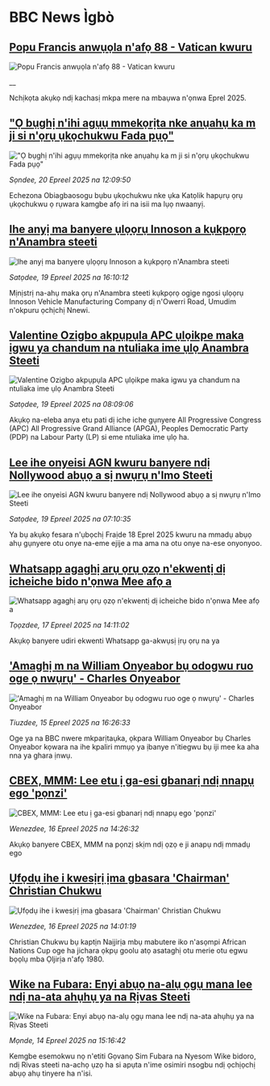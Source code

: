 # BBC News Ìgbò## [Popu Francis anwụọla n'afọ 88 - Vatican kwuru](https://www.bbc.co.uk/igbo/live/c0qnz7jg5ndt?at_campaign=githubrss)![Popu Francis anwụọla n'afọ 88 - Vatican kwuru](https://ichef.bbci.co.uk/ace/standard/240/cpsprodpb/b4a4/live/77686040-1e88-11f0-b1b3-7358f8d35a35.jpg)__Nchịkọta akụkọ ndị kachasị mkpa mere na mbaụwa n'ọnwa Eprel 2025.## ["Ọ bụghị n'ihi agụụ mmekọrịta nke anụahụ ka m ji si n'ọrụ ụkọchukwu Fada pụọ"](https://www.bbc.com/igbo/articles/cx27p1yjj94o?at_campaign=githubrss)!["Ọ bụghị n'ihi agụụ mmekọrịta nke anụahụ ka m ji si n'ọrụ ụkọchukwu Fada pụọ"](https://ichef.bbci.co.uk/ace/standard/240/cpsprodpb/736b/live/df8d25c0-1dde-11f0-b265-abe347419ae3.jpg)_Sọndee, 20 Epreel 2025 na 12:09:50_Echezona Obiagbaosogu bụbu ụkọchukwu nke ụka Katọlik hapụrụ ọrụ ụkọchukwu ọ rụwara kamgbe afọ iri na isii ma lụọ nwaanyị.## [Ihe anyị ma banyere ụlọọrụ Innoson a kụkpọrọ n'Anambra steeti](https://www.bbc.com/igbo/articles/czrvkleleego?at_campaign=githubrss)![Ihe anyị ma banyere ụlọọrụ Innoson a kụkpọrọ n'Anambra steeti](https://ichef.bbci.co.uk/ace/standard/240/cpsprodpb/48ef/live/5f81e770-1d30-11f0-b700-f1f963c8c095.jpg)_Satọdee, 19 Epreel 2025 na 16:10:12_Mịnịstrị na-ahụ maka ọrụ n'Anambra steeti kụkpọrọ ogige ngosi ụlọọrụ Innoson Vehicle Manufacturing Company dị n'Owerri Road, Umudim n'okpuru ọchịchị Nnewi.## [Valentine Ozigbo akpụpụla APC ụlọikpe maka igwu ya chandum na ntuliaka ime ụlọ Anambra Steeti](https://www.bbc.com/igbo/articles/cly1grnrx4po?at_campaign=githubrss)![Valentine Ozigbo akpụpụla APC ụlọikpe maka igwu ya chandum na ntuliaka ime ụlọ Anambra Steeti](https://ichef.bbci.co.uk/ace/standard/240/cpsprodpb/f945/live/e513b4f0-1cf3-11f0-bead-17ff6258b15e.jpg)_Satọdee, 19 Epreel 2025 na 08:09:06_Akụkọ na-eleba anya etu pati dị iche iche gụnyere All Progressive Congress (APC) All Progressive Grand Alliance (APGA), Peoples Democratic Party (PDP) na Labour Party (LP) si eme ntuliaka ime ụlọ ha.## [Lee ihe onyeisi AGN kwuru banyere ndị Nollywood abụọ a sị nwụrụ n'Imo Steeti](https://www.bbc.com/igbo/articles/c3wx92e2p21o?at_campaign=githubrss)![Lee ihe onyeisi AGN kwuru banyere ndị Nollywood abụọ a sị nwụrụ n'Imo Steeti](https://ichef.bbci.co.uk/ace/standard/240/cpsprodpb/e8ad/live/c9ef2d00-1cec-11f0-b265-abe347419ae3.jpg)_Satọdee, 19 Epreel 2025 na 07:10:35_Ya bụ akụkọ fesara n'ụbọchị Fraịde 18 Eprel 2025 kwuru na mmadụ abụọ ahụ gụnyere otu onye na-eme ejije a ma ama na otu onye na-ese onyonyoo.## [Whatsapp agaghị arụ ọrụ ọzọ n'ekwentị dị icheiche bido n'ọnwa Mee afọ a](https://www.bbc.com/igbo/articles/cpdz9dl46x9o?at_campaign=githubrss)![Whatsapp agaghị arụ ọrụ ọzọ n'ekwentị dị icheiche bido n'ọnwa Mee afọ a](https://ichef.bbci.co.uk/ace/standard/240/cpsprodpb/bc37/live/946f8a20-1b8a-11f0-b200-5f756902712e.jpg)_Tọọzdee, 17 Epreel 2025 na 14:11:02_Akụkọ banyere udiri ekwenti Whatsapp ga-akwụsị ịrụ ọrụ na ya## ['Amaghị m na William Onyeabor bụ odogwu ruo oge ọ nwụrụ' - Charles Onyeabor](https://www.bbc.com/igbo/articles/c62gnyr00z4o?at_campaign=githubrss)!['Amaghị m na William Onyeabor bụ odogwu ruo oge ọ nwụrụ' - Charles Onyeabor](https://ichef.bbci.co.uk/ace/standard/240/cpsprodpb/42a8/live/6b504990-1a13-11f0-a455-cf1d5f751d2f.jpg)_Tiuzdee, 15 Epreel 2025 na 16:26:33_Oge ya na BBC nwere mkparịtaụka, ọkpara William Onyeabor bụ Charles Onyeabor kọwara na ihe kpaliri mmụọ ya ịbanye n'itiegwu bụ iji mee ka aha nna ya ghara ịnwụ.## [CBEX, MMM: Lee etu ị ga-esi gbanarị ndị nnapụ ego 'pọnzi'](https://www.bbc.com/igbo/articles/c78j4zn5v0go?at_campaign=githubrss)![CBEX, MMM: Lee etu ị ga-esi gbanarị ndị nnapụ ego 'pọnzi'](https://ichef.bbci.co.uk/ace/standard/240/cpsprodpb/6bdd/live/73f44670-1aca-11f0-b1b3-7358f8d35a35.png)_Wenezdee, 16 Epreel 2025 na 14:26:32_Akụkọ banyere CBEX, MMM na pọnzị skịm ndị ọzọ e ji anapụ ndị mmadụ ego## [Ụfọdụ ihe i kwesịrị ịma gbasara 'Chairman' Christian Chukwu](https://www.bbc.com/igbo/articles/c793q1dql32o?at_campaign=githubrss)![Ụfọdụ ihe i kwesịrị ịma gbasara 'Chairman' Christian Chukwu](https://ichef.bbci.co.uk/ace/standard/240/cpsprodpb/a12e/live/cc0019c0-1aca-11f0-8699-af8a0981754f.jpg)_Wenezdee, 16 Epreel 2025 na 14:01:19_Christian Chukwu bụ kaptịn Naịjirịa mbụ mabutere iko n'asọmpi African Nations Cup oge ha jichara ọkpụ goolu atọ asataghị otu merie otu egwu bọọlụ mba Ọljirịa n'afọ 1980.## [Wike na Fubara: Enyi abụọ na-alụ ọgụ mana lee ndị na-ata ahụhụ ya na Rịvas Steeti](https://www.bbc.com/igbo/articles/cx20xmgzy7vo?at_campaign=githubrss)![Wike na Fubara: Enyi abụọ na-alụ ọgụ mana lee ndị na-ata ahụhụ ya na Rịvas Steeti](https://ichef.bbci.co.uk/ace/standard/240/cpsprodpb/d6b0/live/90b510d0-1932-11f0-8cf4-4b4e0621abf0.jpg)_Mọnde, 14 Epreel 2025 na 15:16:42_Kemgbe esemokwu nọ n'etiti Gọvanọ Sim Fubara na Nyesom Wike bidoro, ndị Rivas steeti na-achọ ụzọ ha si apụta n'ime osimiri nsogbu ndị ọchịọchị abụọ ahụ tinyere ha n'isi.